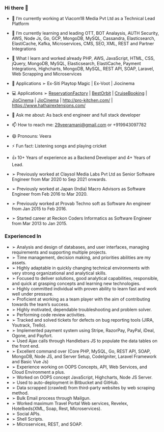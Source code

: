 ### Hi there 👋


- 🔭 I’m currently working at Viacom18 Media Pvt Ltd as a Technical Lead Platform
- 🌱 I’m currently learning and leading  OTT, BOT Analaysis, AUTH Security, AWS, Node Js, Go, GCP, MongoDB, MySQL, Cassandra, Elasticsearch, ElastiCache, Kafka, Microservices, CMS, SEO, XML, REST and Partner Integrations
- :muscle: What I learn and worked already PHP, AWS, JavaScript, HTML, CSS, jQuery, MongoDB, MySQL, Elasticsearch, ElastiCache, Payment Integrations, Highcharts, MongoDB, MySQL, REST API, SOAP, Laravel, Web Scrapping and Microservices
- :iphone: Applications  ➢ Ex-Siti Playtop Magic | Ex-Voot | Jiocinema
- :computer: Applications  ➢ [ReservationFactory](https://reservationfactory.com/) | [BestOrbit](https://bestorbit.com/) | [CruiseBooking](https://cruisebookings.me/) | [JioCinema](https://www.jiocinema.com/) | [JioCinema](https://www.voot.com/) | http://pro-kitchen.com/ | https://www.hathairextensions.com/
- 💬 Ask me about: As back end engineer and full stack developer
- 📫 How to reach me: 29veeramani@gmail.com or +919943097782
- 😄 Pronouns: Veera
- ⚡ Fun fact: Listening songs and playing cricket 

- :thumbsup: 10+ Years of experience as a Backend Developer and 4+ Years of Lead.
- ➢ Previously worked at Claysol Media Labs Pvt Ltd as
Senior Software Engineer from Mar 2020 to Sep 2021 onwards.
- ➢ Previously worked at Japan (India) Macro Advisors as
Software Engineer from Feb 2016 to Mar 2020.
- ➢ Previously worked at Provab Techno soft as Software
An engineer from Jan 2015 to Feb 2016.
- ➢ Started career at Reckon Coders Informatics as
Software Engineer from Mar 2013 to Jan 2015.

### Experienced In
- ➢ Analysis and design of databases, and user interfaces, managing requirements and supporting multiple
projects.
- ➢ Time management, decision making, and priorities abilities are my assets.
- ➢ Highly adaptable in quickly changing technical environments with very strong organizational and
analytical skills.
- ➢ Focused to deliver solutions, good analytical capabilities, responsible, and quick at grasping concepts
and learning new technologies.
- ➢ Highly committed individual with proven ability to learn fast and work well under pressure.
- ➢ Proficient at working as a team player with the aim of contributing towards the team’s success.
- ➢ Highly motivated, dependable troubleshooting and problem solver.
- ➢ Performing code review activities.
- ➢ Tracked and solved tickets for defects on bug reporting tools (JIRA, Youtrack, Trello).
- ➢ Implemented payment system using Stripe, RazorPay, PayPal, iDeal, Ogone, and Payfort.
- ➢ Used Ajax calls through Handlebars JS to populate the data tables on the front end.
- ➢ Excellent command over (Core PHP, MySQL, Go, REST API, SOAP, MongoDB, Node JS, and Server Setup, CodeIgniter,
Laravel Framework and Basic Vue Js)
- ➢ Experience working on OOPS Concepts, API, Web Services, and Cloud Environment a plus.
- ➢ Worked on OOPS concept JavaScript, Highcharts, Node JS Server.
- ➢ Used to auto-deployment in Bitbucket and GitHub.
- ➢ Data scrapped (crawled) from third-party websites by web scraping method.
- ➢ Bulk Email process through Mailgun.
- ➢ Worked maximum Travel Portal Web services, Revelex, Hotelbeds(XML, Soap, Rest, Microservices).
- ➢ Social APIs.
- ➢ Shell Scripts.
- ➢ Microservices, REST, and SOAP.
